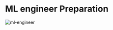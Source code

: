 # ML engineer Preparation

![ml-engineer](https://github.com/Wentao-Gao/ML-Engineer-Prepare/assets/77952995/64376e86-f0ae-46b0-8f0b-54ede3550d40)
